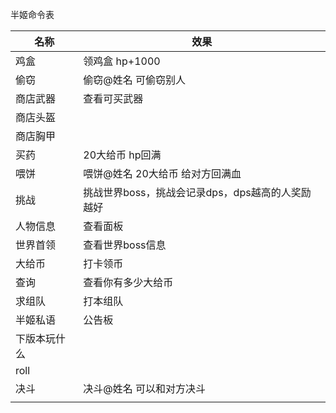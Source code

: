 半姬命令表

| 名称         | 效果                                             |
| ------------ | ------------------------------------------------ |
| 鸡盒         | 领鸡盒 hp+1000                                   |
| 偷窃         | 偷窃@姓名  可偷窃别人                            |
| 商店武器     | 查看可买武器                                     |
| 商店头盔     |                                                  |
| 商店胸甲     |                                                  |
| 买药         | 20大给币      hp回满                             |
| 喂饼         | 喂饼@姓名  20大给币  给对方回满血                |
| 挑战         | 挑战世界boss，挑战会记录dps，dps越高的人奖励越好 |
| 人物信息     | 查看面板                                         |
| 世界首领     | 查看世界boss信息                                 |
| 大给币       | 打卡领币                                         |
| 查询         | 查看你有多少大给币                               |
| 求组队       | 打本组队                                         |
| 半姬私语     | 公告板                                           |
| 下版本玩什么 |                                                  |
| roll         |                                                  |
| 决斗         | 决斗@姓名   可以和对方决斗                       |
|              |                                                  |
